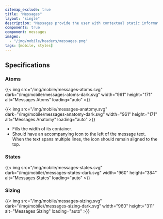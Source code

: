 ```yaml
---
sitemap_exclude: true
title: "Messages"
layout: "single"
description: "Messages provide the user with contextual static information. They have a lower priority than a notification or prompt."
components: true
component: messages
images:
  - "/img/mobile/headers/messages.png"
tags: [mobile, styles]
---
```


## Specifications

### Atoms

{{< img src="/img/mobile/messages-atoms.svg" dark="/img/mobile/messages-atoms-dark.svg" width="961" height="171" alt="Messages Atoms" loading="auto" >}}

{{< img src="/img/mobile/messages-anatomy.svg" dark="/img/mobile/messages-anatomy-dark.svg" width="961" height="171" alt="Messages Anatomy" loading="auto" >}}

- Fills the width of its container.
- Should have an accompanying icon to the left of the message text. When the text spans multiple lines, the icon should remain aligned to the top.

### States

{{< img src="/img/mobile/messages-states.svg" dark="/img/mobile//messages-states-dark.svg" width="960" height="384" alt="Messages States" loading="auto" >}}

### Sizing

{{< img src="/img/mobile/messages-sizing.svg" dark="/img/mobile//messages-sizing-dark.svg" width="960" height="311" alt="Messages Sizing" loading="auto" >}}
